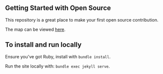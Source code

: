 ## Getting Started with Open Source

This repository is a great place to make your first open source contribution. 

The map can be viewed [here](https://githubtraining.github.io/pin-me/).

## To install and run locally

Ensure you've got Ruby, install with `bundle install`.

Run the site locally with: `bundle exec jekyll serve`.